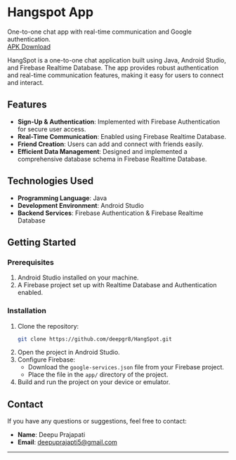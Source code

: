 # Hangspot App
One-to-one chat app with real-time communication and Google authentication.  
[APK Download](https://drive.google.com/file/d/1qB7zdxc4VK71G3KcayaqcwZVofd7djMG/view)


HangSpot is a one-to-one chat application built using Java, Android Studio, and Firebase Realtime Database. The app provides robust authentication and real-time communication features, making it easy for users to connect and interact.

## Features
- **Sign-Up & Authentication**: Implemented with Firebase Authentication for secure user access.
- **Real-Time Communication**: Enabled using Firebase Realtime Database.
- **Friend Creation**: Users can add and connect with friends easily.
- **Efficient Data Management**: Designed and implemented a comprehensive database schema in Firebase Realtime Database.

## Technologies Used
- **Programming Language**: Java
- **Development Environment**: Android Studio
- **Backend Services**: Firebase Authentication & Firebase Realtime Database

## Getting Started

### Prerequisites
1. Android Studio installed on your machine.
2. A Firebase project set up with Realtime Database and Authentication enabled.

### Installation
1. Clone the repository:
   ```bash
   git clone https://github.com/deepgr8/HangSpot.git
   ```
2. Open the project in Android Studio.
3. Configure Firebase:
   - Download the `google-services.json` file from your Firebase project.
   - Place the file in the `app/` directory of the project.
4. Build and run the project on your device or emulator.

## Contact
If you have any questions or suggestions, feel free to contact:
- **Name**: Deepu Prajapati
- **Email**: deepuprajapti5@gmail.com

---

